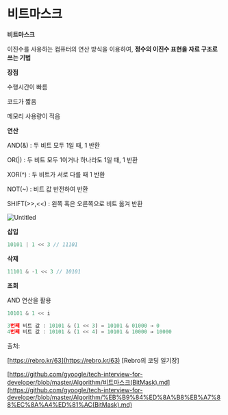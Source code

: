 # 비트마스크

**비트마스크** 

이진수를 사용하는 컴퓨터의 연산 방식을 이용하여, **정수의 이진수 표현을 자료 구조로 쓰는 기법**

**장점**

수행시간이 빠름

코드가 짧음

메모리 사용량이 적음

**연산**

AND(&) : 두 비트 모두 1일 때, 1 반환

OR(|) : 두 비트 모두 1이거나 하나라도 1일 때, 1 반환

XOR(^) : 두 비트가 서로 다를 때 1 반환

NOT(~) : 비트 값 반전하여 반환

SHIFT(>>,<<) : 왼쪽 혹은 오른쪽으로 비트 옮겨 반환

![Untitled](https://user-images.githubusercontent.com/55469012/163803455-1dac32f7-86ec-4e7f-8895-a3a585a8fbf0.png)

**삽입**

```jsx
10101 | 1 << 3 // 11101
```

**삭제**

```jsx
11101 & -1 << 3 // 10101
```

**조회**

AND 연산을 활용

```jsx
10101 & 1 << i

3번째 비트 값 : 10101 & (1 << 3) = 10101 & 01000 → 0
4번째 비트 값 : 10101 & (1 << 4) = 10101 & 10000 → 10000
```

출처:

[https://rebro.kr/63](https://rebro.kr/63) [Rebro의 코딩 일기장]

[https://github.com/gyoogle/tech-interview-for-developer/blob/master/Algorithm/비트마스크(BitMask).md](https://github.com/gyoogle/tech-interview-for-developer/blob/master/Algorithm/%EB%B9%84%ED%8A%B8%EB%A7%88%EC%8A%A4%ED%81%AC(BitMask).md)